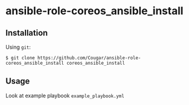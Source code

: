 # ansible-role-coreos_ansible_install

## Installation

Using `git`:

```shell
$ git clone https://github.com/Cougar/ansible-role-coreos_ansible_install coreos_ansible_install
```

## Usage

Look at example playbook `example_playbook.yml`
